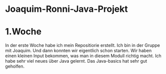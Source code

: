 # Joaquim-Ronni-Java-Projekt

# 1.Woche
In der erste Woche habe ich mein Repositiorie erstellt. Ich bin in der Gruppe mit Joaquim. Und dann konnten wir eigentlich schon starten. Wir haben einen kleinen Input bekommen, was man in diesem Modull richtig macht. Ich habe sehr viel neues über Java gelernt. Das Java-basics hat sehr gut geholfen.
